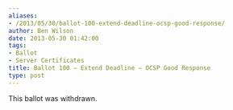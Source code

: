 ```yaml
---
aliases:
- /2013/05/30/ballot-100-extend-deadline-ocsp-good-response/
author: Ben Wilson
date: 2013-05-30 01:42:00
tags:
- Ballot
- Server Certificates
title: Ballot 100 – Extend Deadline – OCSP Good Response
type: post
---
```


This ballot was withdrawn.